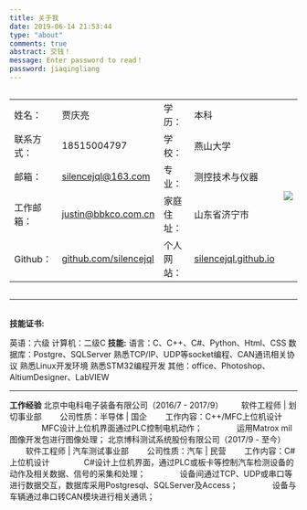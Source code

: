 ```yaml
---
title: 关于我
date: 2019-06-14 21:53:44
type: "about"
comments: true
abstract: 交钱！
message: Enter password to read！
password: jiaqingliang
---
```

<div id=resume, style="width:100%;height:100%;">
<div id=head, style="width:100%;overflow-y:auto;display:table;">
  <div id='about' style="width:100%;height:100%;float:left;overflow-y:auto;">
<!--
  |姓名：|贾庆亮|学历：|本科|
  | :-: | :-: |:-:|:-:|
  |联系方式：|18515004797|学校：|燕山大学|
  |邮箱：|silencejql@163.com|专业：   | 测控技术与仪器  |
  |工作邮箱：|justin@bbkco.com.cn|家庭住址：   | 山东省济宁市  |
  |Github:   | [github.com/silencejql](https://github.com/silencejql)  | 个人网站  |[silencejql.github.io](https://silencejql.github.io) |
-->
<table>
  <tr>
    <td>姓名：</td>
    <td>贾庆亮</td>
    <td>学历：</td>
    <td>本科</td>
    <td valign="middle" rowspan="5"><p align="center"><br /><img src="/images/zp.jpg"/></p></td>
  </tr>
  <tr>
    <td>联系方式：</td>
    <td>18515004797</td>
    <td>学校：</td>
    <td>燕山大学</td>
  </tr>
  <tr>
    <td>邮箱：</td>
    <td><a href="mailto:silencejql@163.com">silencejql@163.com</a></td>
    <td>专业：</td>
    <td>测控技术与仪器</td>
  </tr>
  <tr>
    <td>工作邮箱：</td>
    <td><a href="mailto:justin@bbkco.com.cn">justin@bbkco.com.cn</a></td>
    <td>家庭住址：</td>
    <td>山东省济宁市</td>
  </tr>
  <tr>
    <td>Github：</td>
    <td><a href="https://github.com/silencejql">github.com/silencejql</a></td>
    <td>个人网站：</td>
    <td><a href="https://silencejql.github.io">silencejql.github.io</a></td>
  </tr>
</table>
  </div>
  <!--
  <div id='Photo' style="width:20%;height:100%;float:right;overflow-y:auto;">
    <img src="/images/zp.jpg"/>
  </div>
  -->
</div>
<hr/>
<div id=body, style="width:100%;height:80%;align=left;">

  <br />
  <b>技能证书:</b>

  英语：六级
  计算机：二级C
  <b>技能:</b>
  语言：C、C++、C#、Python、Html、CSS
  数据库：Postgre、SQLServer
  熟悉TCP/IP、UDP等socket编程、CAN通讯相关协议
  熟悉Linux开发环境
  熟悉STM32编程开发
  其他：office、Photoshop、AltiumDesigner、LabVIEW
  <hr/>
  <b>工作经验</b>
  北京中电科电子装备有限公司（2016/7 - 2017/9）
  &emsp;&emsp;软件工程师 | 划切事业部
  &emsp;&emsp;公司性质：半导体 | 国企
  &emsp;&emsp;工作内容：C++/MFC上位机设计
  &emsp;&emsp;&emsp;&emsp;MFC设计上位机界面通过PLC控制电机动作；
  &emsp;&emsp;&emsp;&emsp;运用Matrox mil图像开发包进行图像处理；
  北京博科测试系统股份有限公司（2017/9 - 至今）
  &emsp;&emsp;软件工程师 | 汽车测试事业部
  &emsp;&emsp;公司性质：汽车 | 民营
  &emsp;&emsp;工作内容：C#上位机设计
  &emsp;&emsp;&emsp;&emsp;C#设计上位机界面，通过PLC或板卡等控制汽车检测设备的动作及相关数据、信号的采集和处理；
  &emsp;&emsp;&emsp;&emsp;设备间通过TCP、UDP或串口等进行数据交互，数据库采用Postgresql、SQLServer及Access；
  &emsp;&emsp;&emsp;&emsp;设备与车辆通过串口转CAN模块进行相关通讯；

</div>
</div>
